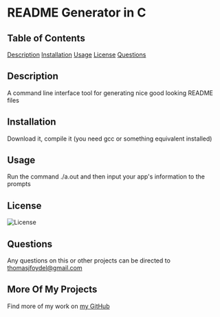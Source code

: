 # README Generator in C

## Table of Contents

[Description](#Description)
[Installation](#Installation)
[Usage](#Usage)
[License](#License)
[Questions](#Questions)

## Description

A command line interface tool for generating nice good looking README files

## Installation

Download it, compile it (you need gcc or something equivalent installed)

## Usage

Run the command ./a.out and then input your app's information to the prompts

## License

![License](https://img.shields.io/badge/license-Apache%202.0-blue)

## Questions

Any questions on this or other projects can be directed to thomasjfoydel@gmail.com

## More Of My Projects

Find more of my work on [my GitHub](https://github.com/thomasfoydel)
